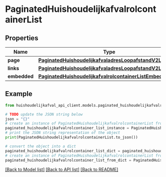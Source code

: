 # PaginatedHuishoudelijkafvalrolcontainerList


## Properties

Name | Type | Description | Notes
------------ | ------------- | ------------- | -------------
**page** | [**PaginatedHuishoudelijkafvaladresLoopafstandV2ListPage**](PaginatedHuishoudelijkafvaladresLoopafstandV2ListPage.md) |  | [optional] 
**links** | [**PaginatedHuishoudelijkafvaladresLoopafstandV2ListLinks**](PaginatedHuishoudelijkafvaladresLoopafstandV2ListLinks.md) |  | [optional] 
**embedded** | [**PaginatedHuishoudelijkafvalrolcontainerListEmbedded**](PaginatedHuishoudelijkafvalrolcontainerListEmbedded.md) |  | [optional] 

## Example

```python
from huishoudelijkafval_api_client.models.paginated_huishoudelijkafvalrolcontainer_list import PaginatedHuishoudelijkafvalrolcontainerList

# TODO update the JSON string below
json = "{}"
# create an instance of PaginatedHuishoudelijkafvalrolcontainerList from a JSON string
paginated_huishoudelijkafvalrolcontainer_list_instance = PaginatedHuishoudelijkafvalrolcontainerList.from_json(json)
# print the JSON string representation of the object
print(PaginatedHuishoudelijkafvalrolcontainerList.to_json())

# convert the object into a dict
paginated_huishoudelijkafvalrolcontainer_list_dict = paginated_huishoudelijkafvalrolcontainer_list_instance.to_dict()
# create an instance of PaginatedHuishoudelijkafvalrolcontainerList from a dict
paginated_huishoudelijkafvalrolcontainer_list_from_dict = PaginatedHuishoudelijkafvalrolcontainerList.from_dict(paginated_huishoudelijkafvalrolcontainer_list_dict)
```
[[Back to Model list]](../README.md#documentation-for-models) [[Back to API list]](../README.md#documentation-for-api-endpoints) [[Back to README]](../README.md)


